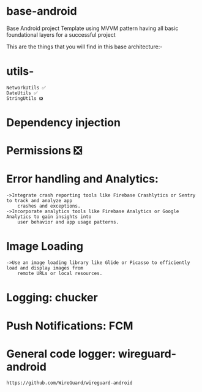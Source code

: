 # base-android
Base Android project Template using MVVM pattern having all basic foundational layers for a successful project


This are the things that you will find in this base architecture:-
# utils-
    NetworkUtils ✅
    DateUtils ✅
    StringUtils ❎
# Dependency injection
# Permissions ❎
# Error handling and Analytics:
    ->Integrate crash reporting tools like Firebase Crashlytics or Sentry to track and analyze app
        crashes and exceptions.
    ->Incorporate analytics tools like Firebase Analytics or Google Analytics to gain insights into
        user behavior and app usage patterns.
# Image Loading
    ->Use an image loading library like Glide or Picasso to efficiently load and display images from
        remote URLs or local resources.
# Logging: chucker
# Push Notifications: FCM
# General code logger: wireguard-android
    https://github.com/WireGuard/wireguard-android
